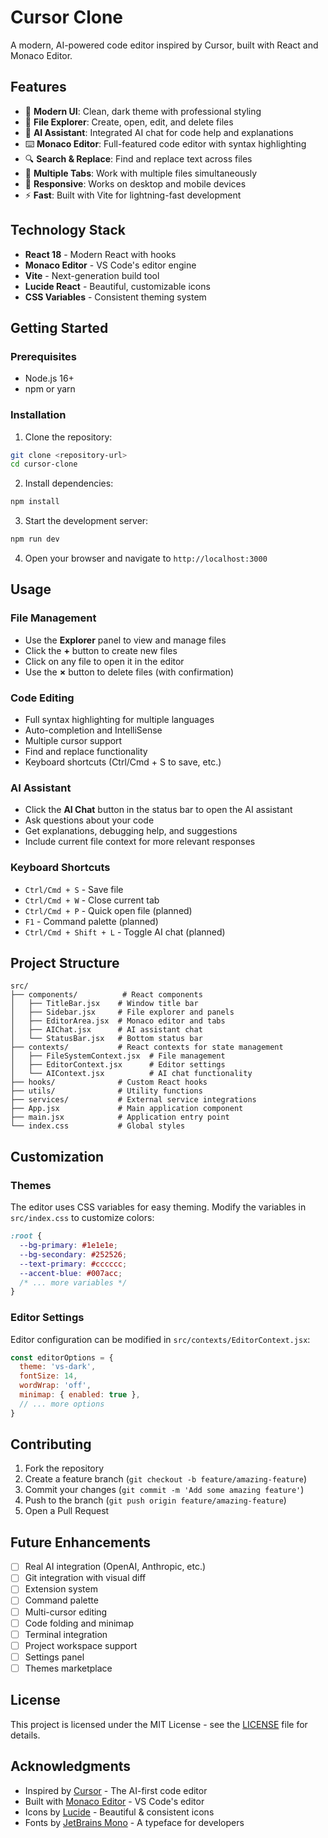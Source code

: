 # Cursor Clone

A modern, AI-powered code editor inspired by Cursor, built with React and Monaco Editor.

## Features

- 🎨 **Modern UI**: Clean, dark theme with professional styling
- 📁 **File Explorer**: Create, open, edit, and delete files
- 🤖 **AI Assistant**: Integrated AI chat for code help and explanations
- ⌨️ **Monaco Editor**: Full-featured code editor with syntax highlighting
- 🔍 **Search & Replace**: Find and replace text across files
- 🎯 **Multiple Tabs**: Work with multiple files simultaneously
- 📱 **Responsive**: Works on desktop and mobile devices
- ⚡ **Fast**: Built with Vite for lightning-fast development

## Technology Stack

- **React 18** - Modern React with hooks
- **Monaco Editor** - VS Code's editor engine
- **Vite** - Next-generation build tool
- **Lucide React** - Beautiful, customizable icons
- **CSS Variables** - Consistent theming system

## Getting Started

### Prerequisites

- Node.js 16+ 
- npm or yarn

### Installation

1. Clone the repository:
```bash
git clone <repository-url>
cd cursor-clone
```

2. Install dependencies:
```bash
npm install
```

3. Start the development server:
```bash
npm run dev
```

4. Open your browser and navigate to `http://localhost:3000`

## Usage

### File Management
- Use the **Explorer** panel to view and manage files
- Click the **+** button to create new files
- Click on any file to open it in the editor
- Use the **×** button to delete files (with confirmation)

### Code Editing
- Full syntax highlighting for multiple languages
- Auto-completion and IntelliSense
- Multiple cursor support
- Find and replace functionality
- Keyboard shortcuts (Ctrl/Cmd + S to save, etc.)

### AI Assistant
- Click the **AI Chat** button in the status bar to open the AI assistant
- Ask questions about your code
- Get explanations, debugging help, and suggestions
- Include current file context for more relevant responses

### Keyboard Shortcuts

- `Ctrl/Cmd + S` - Save file
- `Ctrl/Cmd + W` - Close current tab
- `Ctrl/Cmd + P` - Quick open file (planned)
- `F1` - Command palette (planned)
- `Ctrl/Cmd + Shift + L` - Toggle AI chat (planned)

## Project Structure

```
src/
├── components/          # React components
│   ├── TitleBar.jsx    # Window title bar
│   ├── Sidebar.jsx     # File explorer and panels
│   ├── EditorArea.jsx  # Monaco editor and tabs
│   ├── AIChat.jsx      # AI assistant chat
│   └── StatusBar.jsx   # Bottom status bar
├── contexts/           # React contexts for state management
│   ├── FileSystemContext.jsx  # File management
│   ├── EditorContext.jsx      # Editor settings
│   └── AIContext.jsx          # AI chat functionality
├── hooks/              # Custom React hooks
├── utils/              # Utility functions
├── services/           # External service integrations
├── App.jsx             # Main application component
├── main.jsx            # Application entry point
└── index.css           # Global styles
```

## Customization

### Themes
The editor uses CSS variables for easy theming. Modify the variables in `src/index.css` to customize colors:

```css
:root {
  --bg-primary: #1e1e1e;
  --bg-secondary: #252526;
  --text-primary: #cccccc;
  --accent-blue: #007acc;
  /* ... more variables */
}
```

### Editor Settings
Editor configuration can be modified in `src/contexts/EditorContext.jsx`:

```javascript
const editorOptions = {
  theme: 'vs-dark',
  fontSize: 14,
  wordWrap: 'off',
  minimap: { enabled: true },
  // ... more options
}
```

## Contributing

1. Fork the repository
2. Create a feature branch (`git checkout -b feature/amazing-feature`)
3. Commit your changes (`git commit -m 'Add some amazing feature'`)
4. Push to the branch (`git push origin feature/amazing-feature`)
5. Open a Pull Request

## Future Enhancements

- [ ] Real AI integration (OpenAI, Anthropic, etc.)
- [ ] Git integration with visual diff
- [ ] Extension system
- [ ] Command palette
- [ ] Multi-cursor editing
- [ ] Code folding and minimap
- [ ] Terminal integration
- [ ] Project workspace support
- [ ] Settings panel
- [ ] Themes marketplace

## License

This project is licensed under the MIT License - see the [LICENSE](LICENSE) file for details.

## Acknowledgments

- Inspired by [Cursor](https://cursor.sh/) - The AI-first code editor
- Built with [Monaco Editor](https://microsoft.github.io/monaco-editor/) - VS Code's editor
- Icons by [Lucide](https://lucide.dev/) - Beautiful & consistent icons
- Fonts by [JetBrains Mono](https://www.jetbrains.com/lp/mono/) - A typeface for developers
